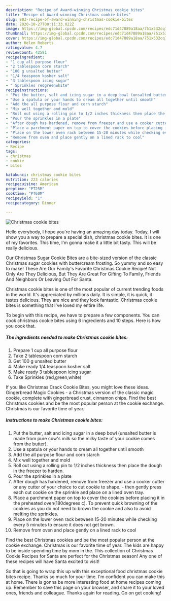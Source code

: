 ```yaml
---
description: "Recipe of Award-winning Christmas cookie bites"
title: "Recipe of Award-winning Christmas cookie bites"
slug: 803-recipe-of-award-winning-christmas-cookie-bites
date: 2020-10-27T00:11:33.022Z
image: https://img-global.cpcdn.com/recipes/edc71d47889a18aa/751x532cq70/christmas-cookie-bites-recipe-main-photo.jpg
thumbnail: https://img-global.cpcdn.com/recipes/edc71d47889a18aa/751x532cq70/christmas-cookie-bites-recipe-main-photo.jpg
cover: https://img-global.cpcdn.com/recipes/edc71d47889a18aa/751x532cq70/christmas-cookie-bites-recipe-main-photo.jpg
author: Helen Roberts
ratingvalue: 4.7
reviewcount: 42581
recipeingredient:
- "1 cup all purpose flour"
- "2 tablespoon corn starch"
- "100 g unsalted butter"
- "1/4 teaspoon kosher salt"
- "3 tablespoon icing sugar"
- " Sprinkles redgreenwhite"
recipeinstructions:
- "Put the butter, salt and icing sugar in a deep bowl (unsalted butter is made from pure cow&#39;s milk so the milky taste of your cookie comes from the butter)."
- "Use a spatula or your hands to cream all together until smooth"
- "Add the all purpose flour and corn starch"
- "Mix well together and mold"
- "Roll out using a rolling pin to 1/2 inches thickness then place the dough in the freezer to harden."
- "Pour the sprinkles in a plate"
- "After dough has hardened, remove from freezer and use a cooker cutter or any cutter of your choice to cut cookie to shape. then gently press each cut cookie on the sprinkle and place on a lined oven tray."
- "Place a parchment paper on top to cover the cookies before placing it in the preheated oven(180degrees c). To prevent quick browning of the cookies as you do not need to brown the cookie and also to avoid melting the sprinkles."
- "Place on the lower oven rack between 15-20 minutes while checking every 5 minutes to ensure it does not get brown."
- "Remove from oven and place gently on a lined rack to cool"
categories:
- Recipe
tags:
- christmas
- cookie
- bites

katakunci: christmas cookie bites 
nutrition: 223 calories
recipecuisine: American
preptime: "PT25M"
cooktime: "PT60M"
recipeyield: "1"
recipecategory: Dinner

---
```



![Christmas cookie bites](https://img-global.cpcdn.com/recipes/edc71d47889a18aa/751x532cq70/christmas-cookie-bites-recipe-main-photo.jpg)

Hello everybody, I hope you're having an amazing day today. Today, I will show you a way to prepare a special dish, christmas cookie bites. It is one of my favorites. This time, I'm gonna make it a little bit tasty. This will be really delicious.

Our Christmas Sugar Cookie Bites are a bite-sized version of the classic Christmas sugar cookies with buttercream frosting. So yummy and so easy to make! These Are Our Family&#39;s Favorite Christmas Cookie Recipe! Not Only Are They Delicious, But They Are Great For Gifting To Family, Friends And Neighbors Or Leaving Out For Santa.

Christmas cookie bites is one of the most popular of current trending foods in the world. It's appreciated by millions daily. It is simple, it is quick, it tastes delicious. They are nice and they look fantastic. Christmas cookie bites is something that I've loved my entire life.


To begin with this recipe, we have to prepare a few components. You can cook christmas cookie bites using 6 ingredients and 10 steps. Here is how you cook that.

<!--inarticleads1-->

##### The ingredients needed to make Christmas cookie bites:

1. Prepare 1 cup all purpose flour
1. Take 2 tablespoon corn starch
1. Get 100 g unsalted butter
1. Make ready 1/4 teaspoon kosher salt
1. Make ready 3 tablespoon icing sugar
1. Take  Sprinkles (red,green,white)


If you like Christmas Crack Cookie Bites, you might love these ideas. Gingerbread Magic Cookies - a Christmas version of the classic magic cookie, complete with gingerbread crust, cinnamon chips. Find the best Christmas cookies and be the most popular person at the cookie exchange. Christmas is our favorite time of year. 

<!--inarticleads2-->

##### Instructions to make Christmas cookie bites:

1. Put the butter, salt and icing sugar in a deep bowl (unsalted butter is made from pure cow&#39;s milk so the milky taste of your cookie comes from the butter).
1. Use a spatula or your hands to cream all together until smooth
1. Add the all purpose flour and corn starch
1. Mix well together and mold
1. Roll out using a rolling pin to 1/2 inches thickness then place the dough in the freezer to harden.
1. Pour the sprinkles in a plate
1. After dough has hardened, remove from freezer and use a cooker cutter or any cutter of your choice to cut cookie to shape. - then gently press each cut cookie on the sprinkle and place on a lined oven tray.
1. Place a parchment paper on top to cover the cookies before placing it in the preheated oven(180degrees c). To prevent quick browning of the cookies as you do not need to brown the cookie and also to avoid melting the sprinkles.
1. Place on the lower oven rack between 15-20 minutes while checking every 5 minutes to ensure it does not get brown.
1. Remove from oven and place gently on a lined rack to cool


Find the best Christmas cookies and be the most popular person at the cookie exchange. Christmas is our favorite time of year. The kids are happy to be inside spending time by mom in the. This collection of Christmas Cookie Recipes for Santa are perfect for the Christmas season! Any one of these recipes will have Santa excited to visit! 

So that is going to wrap this up with this exceptional food christmas cookie bites recipe. Thanks so much for your time. I'm confident you can make this at home. There is gonna be more interesting food at home recipes coming up. Remember to save this page on your browser, and share it to your loved ones, friends and colleague. Thanks again for reading. Go on get cooking!
